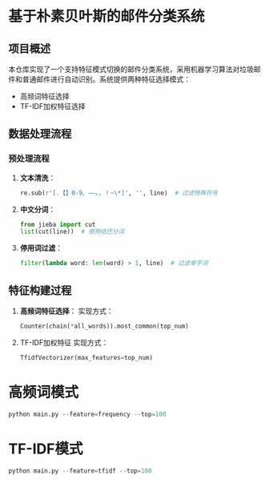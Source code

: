 # 基于朴素贝叶斯的邮件分类系统

## 项目概述
本仓库实现了一个支持特征模式切换的邮件分类系统，采用机器学习算法对垃圾邮件和普通邮件进行自动识别。系统提供两种特征选择模式：
- 高频词特征选择
- TF-IDF加权特征选择

## 数据处理流程
### 预处理流程
1. ​**文本清洗**：
   ```python
   re.sub(r'[.【】0-9、——。，！~\*]', '', line)  # 过滤特殊符号
2. ​**中文分词**：
   ```python
   from jieba import cut
   list(cut(line))  # 使用结巴分词

3. ​**停用词过滤**：
   ```python
   filter(lambda word: len(word) > 1, line)  # 过滤单字词

## 特征构建过程
1. ​**高频词特征选择**：
实现方式：
    ```python
    Counter(chain(*all_words)).most_common(top_num)
2. TF-IDF加权特征
实现方式：
    ```python
    TfidfVectorizer(max_features=top_num)

# 高频词模式
```python
python main.py --feature=frequency --top=100
```
# TF-IDF模式
```python
python main.py --feature=tfidf --top=100
```